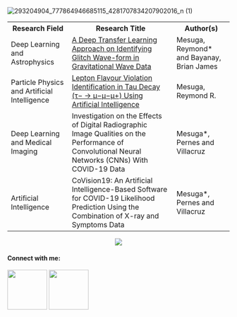 

![293204904_777864946685115_4281707834207902016_n (1)](https://user-images.githubusercontent.com/74803864/184539298-5d5a7c36-07e5-4a80-8c1b-a815fe12da81.png)
<!-- ![Typing SVG](https://readme-typing-svg.herokuapp.com/?lines=AI+Researcher+and+Programmer;React+JS+Programmer) -->

<!-- <table>
  <tr>
    <th>Field of Interest:</th>
    <th>I am open to:</th>
    <th>Contact me on:</th>
  </tr>
  <tr>
    <td>Web and Software Development</td>
    <td>Web/Software Development Internship</td>
    <td>Gmail: mesugareymondrobin@gmail.com</td>
  </tr>
  <tr>
    <td>Machine and Deep Learning</td>
    <td>AI Engineering Internship</td>
    <td>Outlook: mesugareymondrobin@outlook.com</td>
  </tr>
  <tr>
    <td>Data Analysis</td>
    <td>Any collaboration work</td>
    <td>Student Email: rrmesuga@iskolarngbayan.pup.edu.ph</td>  
  </tr>
  <tr>
    <td>Programming in general</td>
    <td>Give my opinion on something. Just message me.</td>
    <td>LinkedIn: insert_linkedin_link</td>
  </tr>
</table> -->

<table>
  <tr>
    <th>Research Field</th>
    <th>Research Title</th>
    <th>Author(s)</th>
  </tr>
  <tr>
    <td>Deep Learning and Astrophysics</td>
    <td><a href="https://arxiv.org/abs/2107.01863">A Deep Transfer Learning Approach on Identifying Glitch Wave-form in Gravitational Wave Data</a></td>
    <td>Mesuga, Reymond* and Bayanay, Brian James</td>
  </tr>
  <tr>
    <td>Particle Physics and Artificial Intelligence</td>
    <td><a href="https://arxiv.org/abs/2205.14828">Lepton Flavour Violation Identification in Tau Decay (τ− → μ−μ−μ+) Using Artificial Intelligence</a></td>
    <td>Mesuga, Reymond R.</td>
  </tr>
  <tr>
    <td>Deep Learning and Medical Imaging</td>
    <td>Investigation on the Effects of Digital Radiographic Image Qualities on the Performance of Convolutional Neural Networks (CNNs) With COVID-19 Data</td>
    <td>Mesuga*, Pernes and Villacruz</td>
  </tr>
  <tr>
    <td>Artificial Intelligence</td>
    <td>CoVision19: An Artificial Intelligence-Based Software for COVID-19
Likelihood Prediction Using the Combination of X-ray and
Symptoms Data</td>
    <td>Mesuga*, Pernes and Villacruz</td>
  </tr>
</table>

<p align="center">
	<img heigth="50%" width="auto" src="http://github-readme-streak-stats.herokuapp.com?user=mesuga-reymond&theme=gotham&hide_border=true&background=FFFFFF00"" />
</p>

<h4><strong>Connect with me:</strong></h4>
<p align = "center">
  

<!-- [<img width="90rem" src="https://img.shields.io/badge/LinkedIn-0077B5?style=for-the-badge&logo=linkedin&logoColor=white"/>](insert_linkedin_link) -->
[<img width="90rem" src="https://img.shields.io/badge/GitHub-100000?style=for-the-badge&logo=github&logoColor=white"/>](https://github.com/Rey-commits)
[<img width="90rem" src="https://img.shields.io/badge/Facebook-1877F2?style=for-the-badge&logo=facebook&logoColor=white"/>](https://www.facebook.com/reymond.mesugah/)
</p>



